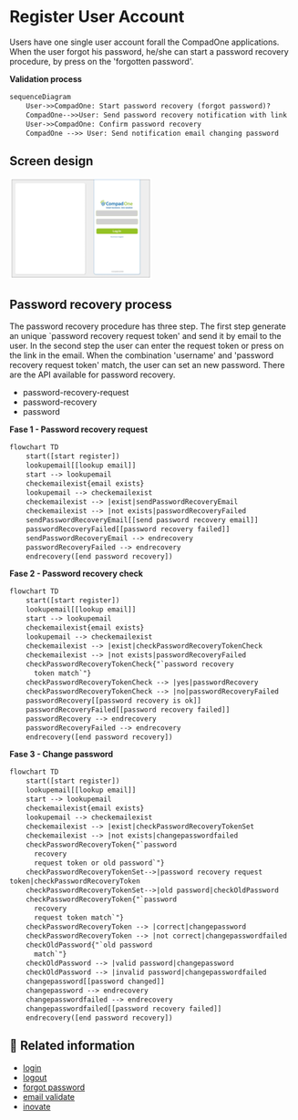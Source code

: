 # Register User Account

Users have one single user account forall the CompadOne applications. When the user forgot his password, he/she can start a password recovery procedure, by press on the 'forgotten password'.

**Validation process**
```mermaid
sequenceDiagram
    User->>CompadOne: Start password recovery (forgot password)?
    CompadOne-->>User: Send password recovery notification with link
    User->>CompadOne: Confirm password recovery
    CompadOne -->> User: Send notification email changing password
```

## Screen design

[<img src="/en/images/log-in.jpg" width="250"/>](login.png)

## Password recovery process

The password recovery procedure has three step. The first step generate an unique `password recovery request token' and send it by email to the user. In the second step the user can enter the request token or press on the link in the email.
When the combination 'username' and 'password recovery request token' match, the user can set an new password. There are the API available for password recovery.

- password-recovery-request
- password-recovery
- password

**Fase 1 - Password recovery request**

```mermaid
flowchart TD
    start([start register])
    lookupemail[[lookup email]]
    start --> lookupemail
    checkemailexist{email exists}
    lookupemail --> checkemailexist
    checkemailexist --> |exist|sendPasswordRecoveryEmail
    checkemailexist --> |not exists|passwordRecoveryFailed
    sendPasswordRecoveryEmail[[send password recovery email]]
    passwordRecoveryFailed[[password recovery failed]]
    sendPasswordRecoveryEmail --> endrecovery
    passwordRecoveryFailed --> endrecovery
    endrecovery([end password recovery])

```

**Fase 2 - Password recovery check**

```mermaid
flowchart TD
    start([start register])
    lookupemail[[lookup email]]
    start --> lookupemail
    checkemailexist{email exists}
    lookupemail --> checkemailexist
    checkemailexist --> |exist|checkPasswordRecoveryTokenCheck
    checkemailexist --> |not exists|passwordRecoveryFailed
    checkPasswordRecoveryTokenCheck{"`password recovery
      token match`"}
    checkPasswordRecoveryTokenCheck --> |yes|passwordRecovery
    checkPasswordRecoveryTokenCheck --> |no|passwordRecoveryFailed
    passwordRecovery[[password recovery is ok]]
    passwordRecoveryFailed[[password recovery failed]]
    passwordRecovery --> endrecovery
    passwordRecoveryFailed --> endrecovery
    endrecovery([end password recovery])

```

**Fase 3 - Change password**

```mermaid
flowchart TD
    start([start register])
    lookupemail[[lookup email]]
    start --> lookupemail
    checkemailexist{email exists}
    lookupemail --> checkemailexist
    checkemailexist --> |exist|checkPasswordRecoveryTokenSet
    checkemailexist --> |not exists|changepasswordfailed
    checkPasswordRecoveryToken{"`password
      recovery
      request token or old password`"}
    checkPasswordRecoveryTokenSet-->|password recovery request token|checkPasswordRecoveryToken
    checkPasswordRecoveryTokenSet-->|old password|checkOldPassword
    checkPasswordRecoveryToken{"`password
      recovery
      request token match`"}
    checkPasswordRecoveryToken --> |correct|changepassword
    checkPasswordRecoveryToken --> |not correct|changepasswordfailed
    checkOldPassword{"`old password
      match`"}
    checkOldPassword --> |valid password|changepassword
    checkOldPassword --> |invalid password|changepasswordfailed
    changepassword[[password changed]]
    changepassword --> endrecovery
    changepasswordfailed --> endrecovery
    changepasswordfailed[[password recovery failed]]
    endrecovery([end password recovery])

```

## 🔗 Related information
- [login](login.md)
- [logout](logout.md)
- [forgot password](password-recovery-request.md)
- [email validate](user-confirmed.md)
- [inovate](user-inovate.md)

